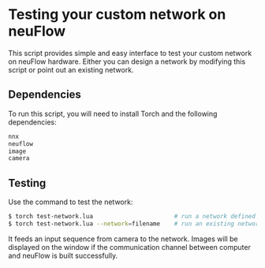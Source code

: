 # Testing your custom network on neuFlow

This script provides simple and easy interface to test your custom network on neuFlow hardware.
Either you can design a network by modifying this script or point out an existing network.

## Dependencies

To run this script, you will need to install Torch and the following dependencies:

``` sh
nnx
neuflow
image
camera
```

## Testing

Use the command to test the network:

``` sh
$ torch test-network.lua                       # run a network defined in the script
$ torch test-network.lua --network=filename    # run an existing network
```

It feeds an input sequence from camera to the network. 
Images will be displayed on the window if the communication channel between computer and neuFlow is built successfully.
